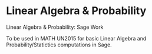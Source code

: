 # Linear Algebra &amp; Probability
Linear Algebra &amp; Probability: Sage Work

To be used in MATH UN2015 for basic Linear Algebra and Probability/Statictics computations in Sage. 
